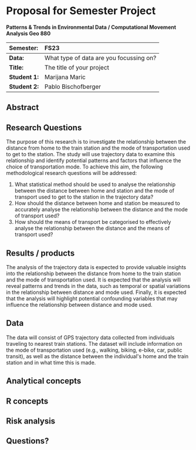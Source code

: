 # Proposal for Semester Project

**Patterns & Trends in Environmental Data / Computational Movement
Analysis Geo 880**

| Semester:      | FS23                                     |
|:---------------|:---------------------------------------- |
| **Data:**      | What type of data are you focussing on?  |
| **Title:**     | The title of your project                |
| **Student 1:** | Marijana Maric                           |
| **Student 2:** | Pablo Bischofberger                      |

## Abstract 
<!-- (50-60 words) -->

## Research Questions
<!-- (50-60 words) -->
The purpose of this research is to investigate the relationship between the distance from home to the train station and the mode of transportation used to get to the station. The study will use trajectory data to examine this relationship and identify potential patterns and factors that influence the choice of transportation mode. To achieve this aim, the following methodological research questions will be addressed:
1. What statistical method should be used to analyse the relationship between the distance between home and station and the mode of transport used to get to the station in the trajectory data?
2. How should the distance between home and station be measured to accurately analyse the relationship between the distance and the mode of transport used?
3. How should the means of transport be categorised to effectively analyse the relationship between the distance and the means of transport used?
## Results / products
<!-- What do you expect, anticipate? -->
The analysis of the trajectory data is expected to provide valuable insights into the relationship between the distance from home to the train station and the mode of transportation used. It is expected that the analysis will reveal patterns and trends in the data, such as temporal or spatial variations in the relationship between distance and mode used. Finally, it is expected that the analysis will highlight potential confounding variables that may influence the relationship between distance and mode used.
## Data
<!-- What data will you use? Will you require additional context data? Where do you get this data from? Do you already have all the data? -->
The data will consist of GPS trajectory data collected from individuals traveling to nearest train stations. The dataset will include information on the mode of transportation used (e.g., walking, biking, e-bike, car, public transit), as well as the distance between the individual's home and the train station and in what time this is made.
## Analytical concepts
<!-- Which analytical concepts will you use? What conceptual movement spaces and respective modelling approaches of trajectories will you be using? What additional spatial analysis methods will you be using? -->

## R concepts
<!-- Which R concepts, functions, packages will you mainly use. What additional spatial analysis methods will you be using? -->

## Risk analysis
<!-- What could be the biggest challenges/problems you might face? What is your plan B? -->

## Questions? 
<!-- Which questions would you like to discuss at the coaching session? -->
